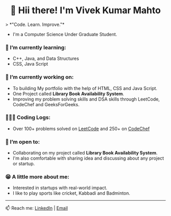 <h1 align="center">👋 Hii there! I'm Vivek Kumar Mahto</h1>
> *"Code. Learn. Improve."*

- I'm a Computer Science Under Graduate Student.

### 🎯 I’m currently learning:
- C++, Java, and Data Structures
- CSS, Java Script

### 🎲 I’m currently working on:
- To building My portfolio with the help of HTML, CSS and Java Script.
- One Project called **Library Book Availability System**.
- Improving my problem solving skills and DSA skills through LeetCode, CodeChef and GeeksForGeeks.

### 🧑🏻‍💻 Coding Logs:
-  Over 100+ problems solved on <a href="https://leetcode.com/u/VivekKumarMahto/">LeetCode</a> and 250+ on <a href="https://www.codechef.com/users/vivekkumar03">CodeChef</a>

### 🤝 I’m open to:
- Collaborating on my project called  **Library Book Availability System**.
- I'm also comfortable with sharing idea and discussing about any project or startup.

### 😁 A little more about me:
- Interested in startups with real-world impact.
- I like to play sports like cricket, Kabbadi and Badminton.

---

📫 Reach me: [LinkedIn](https://www.linkedin.com/in/vivek-kumar-mahto-0bb328340) | [Email](vivekkumarmahto101103@gmail.com)
